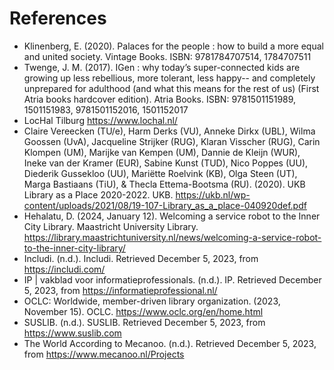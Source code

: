 # References

- Klinenberg, E. (2020). Palaces for the people : how to build a more equal and united society. Vintage Books. ISBN: 9781784707514, 1784707511
- Twenge, J. M. (2017). IGen : why today’s super-connected kids are growing up less rebellious, more tolerant, less happy-- and completely unprepared for adulthood (and what this means for the rest of us) (First Atria books hardcover edition). Atria Books. ISBN: 9781501151989, 1501151983, 9781501152016, 1501152017
- LocHal Tilburg https://www.lochal.nl/
- Claire Vereecken (TU/e), Harm Derks (VU), Anneke Dirkx (UBL), Wilma Goossen (UvA), Jacqueline Strijker (RUG), Klaran Visscher (RUG), Carin Klompen (UM), Marijke van Kempen (UM), Dannie de Kleijn (WUR), Ineke van der Kramer (EUR), Sabine Kunst (TUD), Nico Poppes (UU), Diederik Gussekloo (UU), Mariëtte Roelvink (KB), Olga Steen (UT), Marga Bastiaans (TiU), & Thecla Ettema-Bootsma (RU). (2020). UKB Library as a Place 2020-2022. UKB. https://ukb.nl/wp-content/uploads/2021/08/19-107-Library_as_a_place-040920def.pdf
- Hehalatu, D. (2024, January 12). Welcoming a service robot to the Inner City Library. Maastricht University Library. https://library.maastrichtuniversity.nl/news/welcoming-a-service-robot-to-the-inner-city-library/
- Includi. (n.d.). Includi. Retrieved December 5, 2023, from https://includi.com/
- IP | vakblad voor informatieprofessionals. (n.d.). IP. Retrieved December 5, 2023, from https://informatieprofessional.nl/
- OCLC: Worldwide, member-driven library organization. (2023, November 15). OCLC. https://www.oclc.org/en/home.html
- SUSLIB. (n.d.). SUSLIB. Retrieved December 5, 2023, from https://www.suslib.com
- The World According to Mecanoo. (n.d.). Retrieved December 5, 2023, from https://www.mecanoo.nl/Projects
